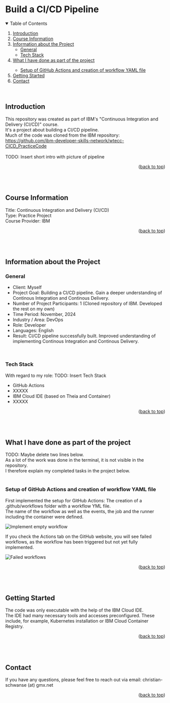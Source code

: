 <!-- Improved compatibility of back to top link: See: https://github.com/othneildrew/Best-README-Template/pull/73 -->
<a id="readme-top"></a>

# Build a CI/CD Pipeline
<!-- TABLE OF CONTENTS -->
<details open>
  <summary>Table of Contents</summary>
  <ol>
    <li><a href="#introduction">Introduction</a></li>
    <li>
      <a href="#course-information">Course Information</a>
    </li>
    <li>
      <a href="#information-about-the-project">Information about the Project</a>
      <ul>
        <li><a href="#general">General</a></li>
        <li><a href="#tech-stack">Tech Stack</a></li>
      </ul>
    </li>
    <li>
      <a href="#what-i-have-done-as-part-of-the-project">What I have done as part of the project</a></li>
      <ul>
        <li><a href="#setup-of-github-actions-and-creation-of-workflow-yaml-file">Setup of GitHub Actions and creation of workflow YAML file</a></li>
      </ul>
    </li>
    <li><a href="#getting-started">Getting Started</a></li>
    <li><a href="#contact">Contact</a></li>
  </ol>
</details>
<br>


## Introduction
This repository was created as part of IBM's "Continuous Integration and Delivery (CI/CD)" course.<br>
It's a project about building a CI/CD pipeline.<br>
Much of the code was cloned from the IBM repository: https://github.com/ibm-developer-skills-network/wtecc-CICD_PracticeCode<br>
<br>
TODO: Insert short intro with picture of pipeline

<p align="right">(<a href="#readme-top">back to top</a>)</p>
<br>
<br>


## Course Information
Title: Continuous Integration and Delivery (CI/CD)<br>
Type: Practice Project<br>
Course Provider: IBM<br>
<p align="right">(<a href="#readme-top">back to top</a>)</p>
<br>
<br>


## Information about the Project
### General
- Client: Myself
- Project Goal: Building a CI/CD pipeline. Gain a deeper understanding of Continous Integration and Continous Delivery.
- Number of Project Participants: 1 (Cloned repository of IBM. Developed the rest on my own)
- Time Period: November, 2024
- Industry / Area: DevOps
- Role: Developer
- Languages: English
- Result: CI/CD pipeline successfully built. Improved understanding of implementing Continous Integration and Continous Delivery.
<br>

### Tech Stack
With regard to my role:
TODO: Insert Tech Stack
- GitHub Actions
- XXXXX
- IBM Cloud IDE (based on Theia and Container)
- XXXXX
<p align="right">(<a href="#readme-top">back to top</a>)</p>
<br>
<br>



## What I have done as part of the project
TODO: Maybe delete two lines below.<br>
As a lot of the work was done in the terminal, it is not visible in the repository.<br>
I therefore explain my completed tasks in the project below.<br>
<br>

### Setup of GitHub Actions and creation of workflow YAML file
First implemented the setup for GitHub Actions: The creation of a .github/workflows folder with a workflow YML file.<br>
The name of the workflow as well as the events, the job and the runner including the container were defined.<br>

![Implement empty workflow](https://github.com/user-attachments/assets/d3d3f45d-a6e6-4123-ba7c-97f773486752)

If you check the Actions tab on the GitHub website, you will see failed workflows, as the workflow has been triggered but not yet fully implemented.

![Failed workflows](https://github.com/user-attachments/assets/c0988e0a-4227-4744-bcfa-7da8ee302a27)

<p align="right">(<a href="#readme-top">back to top</a>)</p>
<br>
<br>



## Getting Started
The code was only executable with the help of the IBM Cloud IDE.<br>
The IDE had many necessary tools and accesses preconfigured. These include, for example, Kubernetes installation or IBM Cloud Container Registry.
<p align="right">(<a href="#readme-top">back to top</a>)</p>
<br>
<br>



## Contact
If you have any questions, please feel free to reach out via email: christian-schwanse (at) gmx.net<br>
<p align="right">(<a href="#readme-top">back to top</a>)</p>
